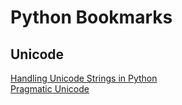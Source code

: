 # Python Bookmarks

## Unicode

[Handling Unicode Strings in Python][1]  
[Pragmatic Unicode][2]  

  [1]: http://blog.emacsos.com/unicode-in-python.html
  [2]: http://nedbatchelder.com/text/unipain.html
